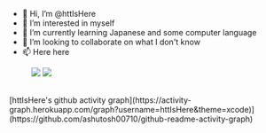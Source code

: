 - 👋 Hi, I’m @httIsHere
- 👀 I’m interested in myself
- 🌱 I’m currently learning Japanese and some computer language
- 💞️ I’m looking to collaborate on what I don't know
- 📫 Here here

<!---
httIsHere/httIsHere is a ✨ special ✨ repository because its `README.md` (this file) appears on your GitHub profile.
You can click the Preview link to take a look at your changes.
--->
<figure class="half">
<img src="https://github-readme-stats.vercel.app/api?username=httIsHere">
    <img src="https://streak-stats.demolab.com/?user=httIsHere&theme=default">
</figure>
<br>
[httIsHere's github activity graph](https://activity-graph.herokuapp.com/graph?username=httIsHere&theme=xcode)](https://github.com/ashutosh00710/github-readme-activity-graph)
